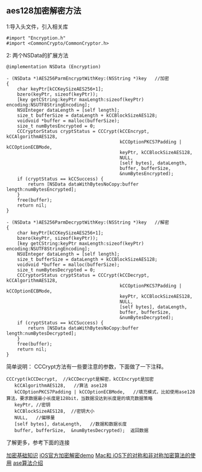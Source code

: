 ##  aes128加密解密方法

1:导入头文件，引入相关库

````
#import "Encryption.h"  
#import <CommonCrypto/CommonCryptor.h>  
````

2: 两个NSData的扩展方法

````objc
@implementation NSData (Encryption)  

- (NSData *)AES256ParmEncryptWithKey:(NSString *)key   //加密  
{  
    char keyPtr[kCCKeySizeAES256+1];  
    bzero(keyPtr, sizeof(keyPtr));  
    [key getCString:keyPtr maxLength:sizeof(keyPtr) encoding:NSUTF8StringEncoding];  
    NSUInteger dataLength = [self length];  
    size_t bufferSize = dataLength + kCCBlockSizeAES128;  
    voidvoid *buffer = malloc(bufferSize);  
    size_t numBytesEncrypted = 0;  
    CCCryptorStatus cryptStatus = CCCrypt(kCCEncrypt, kCCAlgorithmAES128,  
                                          kCCOptionPKCS7Padding | kCCOptionECBMode,  
                                          keyPtr, kCCBlockSizeAES128,  
                                          NULL,  
                                          [self bytes], dataLength,  
                                          buffer, bufferSize,  
                                          &numBytesEncrypted);  
    if (cryptStatus == kCCSuccess) {  
        return [NSData dataWithBytesNoCopy:buffer length:numBytesEncrypted];  
    }  
    free(buffer);  
    return nil;  
}  

- (NSData *)AES256ParmDecryptWithKey:(NSString *)key   //解密  
{  
    char keyPtr[kCCKeySizeAES256+1];  
    bzero(keyPtr, sizeof(keyPtr));  
    [key getCString:keyPtr maxLength:sizeof(keyPtr) encoding:NSUTF8StringEncoding];  
    NSUInteger dataLength = [self length];  
    size_t bufferSize = dataLength + kCCBlockSizeAES128;  
    voidvoid *buffer = malloc(bufferSize);  
    size_t numBytesDecrypted = 0;  
    CCCryptorStatus cryptStatus = CCCrypt(kCCDecrypt, kCCAlgorithmAES128,  
                                          kCCOptionPKCS7Padding | kCCOptionECBMode,  
                                          keyPtr, kCCBlockSizeAES128,  
                                          NULL,  
                                          [self bytes], dataLength,  
                                          buffer, bufferSize,  
                                          &numBytesDecrypted);  
    if (cryptStatus == kCCSuccess) {  
        return [NSData dataWithBytesNoCopy:buffer length:numBytesDecrypted];  
    }  
    free(buffer);  
    return nil;  
}  
````

简单说明：
  CCCrypt方法有一些要注意的参数，下面做了一下注释。


 ````objc
CCCrypt(kCCDecrypt,  //kCCDecrypt是解密，kCCEncrypt是加密
	kCCAlgorithmAES128,   //算法 ase128
    kCCOptionPKCS7Padding | kCCOptionECBMode,   //填充模式，比如使用ase128算法，要求数据最小长度是128bit，当数据没达到长度是的填充数据策略
    keyPtr, //密钥
    kCCBlockSizeAES128,  //密钥大小
    NULL,   //偏移量
    [self bytes], dataLength,   //数据和数据长度
    buffer, bufferSize,  &numBytesDecrypted);  返回数据
````

了解更多，参考下面的连接

[加密基础知识](http://www.jianshu.com/p/98610bdc9bd6)
[iOS官方加密解密demo](https://developer.apple.com/library/content/samplecode/CryptoExercise/Listings/Classes_SecKeyWrapper_h.html)
[Mac和 iOS下的对称和非对称加密算法的使用](http://blog.csdn.net/zhz459880251/article/details/50551463)
[ase算法介绍](http://www.cnblogs.com/luop/p/4334160.html)


